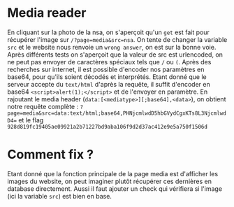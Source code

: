 # Media reader

En cliquant sur la photo de la nsa, on s'aperçoit qu'un `get` est fait pour récupérer l'image sur `/?page=media&src=nsa`. On tente de changer la variable `src` et le website nous renvoie un `wrong answer`, on est sur la bonne voie.
Après différents tests on s'aperçoit que la valeur de src est urlencoded, on ne peut pas envoyer de caractères spéciaux tels que `/` ou `(`.
Après des recherches sur internet, il est possible d'encoder nos paramètres en base64, pour qu'ils soient décodés et interprétés.
Etant donné que le serveur accepte du `text/html` d'après la requête, il suffit d'encoder en base64 `<script>alert(1);</script>` et de l'envoyer en paramètre.
En rajoutant le media header (`data:[<mediatype>][;base64],<data>`), on obtient notre requête complète : `?page=media&src=data:text/html;base64,PHNjcmlwdD5hbGVydCgxKTs8L3NjcmlwdD4=` et le flag `928d819fc19405ae09921a2b71227bd9aba106f9d2d37ac412e9e5a750f1506d`

# Comment fix ?

Etant donné que la fonction principale de la page media est d'afficher les images du website, on peut imaginer plutôt récupérer ces dernières en database directement. Aussi il faut ajouter un check qui vérifiera si l'image (ici la variable `src`) est bien en base.

